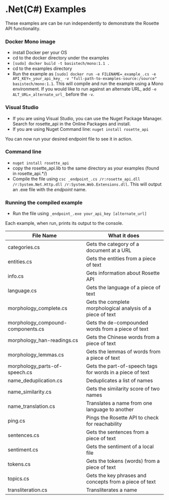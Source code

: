 .Net(C#) Examples
==================

These examples are can be run independently to demonstrate the Rosette API functionality.

### Docker Mono image
- install Docker per your OS
- cd to the docker directory under the examples
- `[sudo] docker build -t basistech/mono:1.1 .`
- cd to the examples directory
- Run the example as `[sudo] docker run -e FILENAME=_example_.cs -e API_KEY=_your_api_key_ -v "full-path-to-examples-source:/source" basistech/mono:1.1`. This will compile and run the example using a Mono environment.  If you would like to run against an alternate URL, add `-e ALT_URL=_alternate_url_` before the `-v`.

### Visual Studio
- If you are using Visual Studio, you can use the Nuget Package Manager.  Search for rosette_api in the Online Packages and install.
- If you are using Nuget Command line: `nuget install rosette_api`

You can now run your desired endpoint file to see it in action.

### Command line
- `nuget install rosette_api`
- copy the rosette_api.lib to the same directory as your examples (found in rosette_api.*/)
- Compile the file using `csc _endpoint_.cs /r:rosette_api.dll /r:System.Net.Http.dll /r:System.Web.Extensions.dll`. This will output an .exe file with the _endpoint_ name.

### Running the compiled example
- Run the file using `_endpoint_.exe your_api_key [alternate_url]`

Each example, when run, prints its output to the console.

| File Name                     | What it does                                          |
| -------------                 |-------------                                        |
| categories.cs                    | Gets the category of a document at a URL              |
| entities.cs                      | Gets the entities from a piece of text                |
| info.cs                          | Gets information about Rosette API                    |
| language.cs                      | Gets the language of a piece of text                  |
| morphology_complete.cs               | Gets the complete morphological analysis of a piece of text|
| morphology_compound-components.cs    | Gets the de-compounded words from a piece of text     |
| morphology_han-readings.cs           | Gets the Chinese words from a piece of text           |
| morphology_lemmas.cs                 | Gets the lemmas of words from a piece of text         |
| morphology_parts-of-speech.cs        | Gets the part-of-speech tags for words in a piece of text |
| name_deduplication.cs | Deduplicates a list of names |
| name_similarity.cs                  | Gets the similarity score of two names                |
| name_translation.cs               | Translates a name from one language to another        |
| ping.cs                          | Pings the Rosette API to check for reachability       |
| sentences.cs                     | Gets the sentences from a piece of text               |
| sentiment.cs                     | Gets the sentiment of a local file                    |
| tokens.cs                        | Gets the tokens (words) from a piece of text          |
| topics.cs | Gets the key phrases and concepts from a piece of text |
| transliteration.cs | Transliterates a name |

